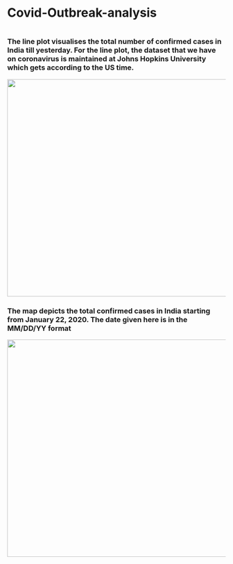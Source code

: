 


# Covid-Outbreak-analysis
<h1 Covid-Outbreak-analysis </h1>
<h3>The line plot visualises the total number of confirmed cases in India till yesterday. For the line plot, the dataset that we have on coronavirus is maintained at Johns        Hopkins University which gets according to the US time.
  <p align="center">
    <img src="Covid-Outbreak-analysis/img/Screenshot 2021-07-03 063832.jpg" width="900" height="500">
  </p>



<h3>The map depicts the total confirmed cases in India starting from January 22, 2020. The date given here is in the MM/DD/YY format</h3>
<p align="center">
    <img src="Covid-Outbreak-analysis/img/Screenshot 2021-07-03 064455.jpg" width="900" height="500">
  </p>
  
